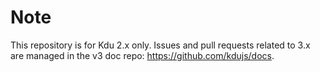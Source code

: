 Note
====
This repository is for Kdu 2.x only. Issues and pull requests related to 3.x are managed in the v3 doc repo: https://github.com/kdujs/docs.
